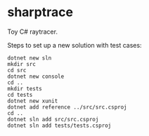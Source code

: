 # sharptrace
Toy C# raytracer.

Steps to set up a new solution with test cases:

```
dotnet new sln
mkdir src
cd src
dotnet new console
cd ..
mkdir tests
cd tests
dotnet new xunit
dotnet add reference ../src/src.csproj
cd ..
dotnet sln add src/src.csproj
dotnet sln add tests/tests.csproj
```

